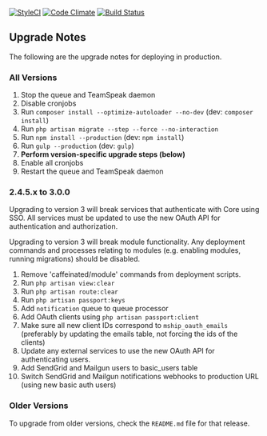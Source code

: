 [![StyleCI](https://styleci.io/repos/75443611/shield?branch=development&style=flat)](https://styleci.io/repos/75443611)
[![Code Climate](https://codeclimate.com/github/VATSIM-UK/core/badges/gpa.svg)](https://codeclimate.com/github/VATSIM-UK/core)
[![Build Status](https://travis-ci.org/VATSIM-UK/core.svg?branch=production)](https://travis-ci.org/VATSIM-UK/core)

## Upgrade Notes

The following are the upgrade notes for deploying in production.

### All Versions

1. Stop the queue and TeamSpeak daemon
2. Disable cronjobs
3. Run `composer install --optimize-autoloader --no-dev` (dev: `composer install`)
4. Run `php artisan migrate --step --force --no-interaction`
6. Run `npm install --production` (dev: `npm install`)
7. Run `gulp --production` (dev: `gulp`)
8. **Perform version-specific upgrade steps (below)**
9. Enable all cronjobs
10. Restart the queue and TeamSpeak daemon

### 2.4.5.x to 3.0.0

Upgrading to version 3 will break services that authenticate with Core using
SSO. All services must be updated to use the new OAuth API for authentication
and authorization.

Upgrading to version 3 will break module functionality. Any deployment commands
and processes relating to modules (e.g. enabling modules, running migrations)
should be disabled.

1. Remove 'caffeinated/module' commands from deployment scripts.
1. Run `php artisan view:clear`
2. Run `php artisan route:clear`
1. Run `php artisan passport:keys`
3. Add `notification` queue to queue processor
2. Add OAuth clients using `php artisan passport:client`
3. Make sure all new client IDs correspond to `mship_oauth_emails`
(preferably by updating the emails table, not forcing the ids of the clients)
1. Update any external services to use the new OAuth API for authenticating users.
1. Add SendGrid and Mailgun users to basic_users table
1. Switch SendGrid and Mailgun notifications webhooks to production URL (using new basic auth users)

### Older Versions

To upgrade from older versions, check the `README.md` file for that release.
